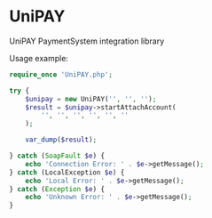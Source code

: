 UniPAY
======

UniPAY PaymentSystem integration library

Usage example:

```php
require_once 'UniPAY.php';

try {
    $unipay = new UniPAY('', '', '');
    $result = $unipay->startAttachAccount(
        '', '', '', '', '', ''
    );

    var_dump($result);

} catch (SoapFault $e) {
    echo 'Connection Error: ' . $e->getMessage();
} catch (LocalException $e) {
    echo 'Local Error: ' . $e->getMessage();
} catch (Exception $e) {
    echo 'Unknown Error: ' . $e->getMessage();
}
```
